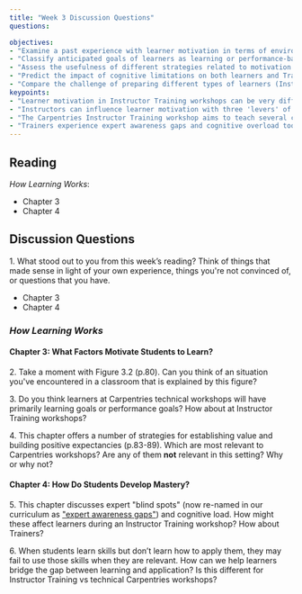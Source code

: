 ```yaml
---
title: "Week 3 Discussion Questions"
questions:

objectives:
- "Examine a past experience with learner motivation in terms of environment, efficacy, and value."
- "Classify anticipated goals of learners as learning or performance-based."
- "Assess the usefulness of different strategies related to motivation in Carpentries workshops."
- "Predict the impact of cognitive limitations on both learners and Trainers in Instructor Training workshops."
- "Compare the challenge of preparing different types of learners (Instructor trainees vs. technical) to transfer skills to usable contexts."
keypoints:
- "Learner motivation in Instructor Training workshops can be very different from the motivation we see in technical workshops."
- "Instructors can influence learner motivation with three 'levers' of value, expected efficacy, and a supportive environment."
- "The Carpentries Instructor Training workshop aims to teach several component skills of teaching. However, this does not guarantee that all skills will be actively used. Trainers can prepare trainees to bridge this gap by explicitly discussing application as well as supporting practice and feedback."
- "Trainers experience expert awareness gaps and cognitive overload too!"
---
```


## Reading
*How Learning Works*: 
- Chapter 3
- Chapter 4

## Discussion Questions
1\. What stood out to you from this week’s reading? Think of things that made sense in light of your own experience, things you're not convinced of, or questions that you have.
* Chapter 3
* Chapter 4

### _How Learning Works_
#### Chapter 3: What Factors Motivate Students to Learn?

2\. Take a moment with Figure 3.2 (p.80). Can you think of an situation you've encountered in a classroom that is explained 
by this figure?

3\. Do you think learners at Carpentries technical workshops will have primarily learning goals or performance goals? How about at Instructor Training workshops?

4\. This chapter offers a number of strategies for establishing value and building positive expectancies (p.83-89). Which are most relevant to Carpentries workshops? Are any of them **not** relevant in this setting? Why or why not?

#### Chapter 4: How Do Students Develop Mastery?
5\. This chapter discusses expert "blind spots" (now re-named in our curriculum as ["expert awareness gaps"](https://carpentries.github.io/instructor-training/04-expertise/index.html#expert-awareness-gap)) and cognitive load. 
How might these affect learners during an Instructor Training workshop? How about Trainers?

6\. When students learn skills but don’t learn how to apply them, they may fail to use those skills when they are relevant. 
How can we help learners bridge the gap between learning and application? Is this different for Instructor Training vs technical Carpentries workshops?


